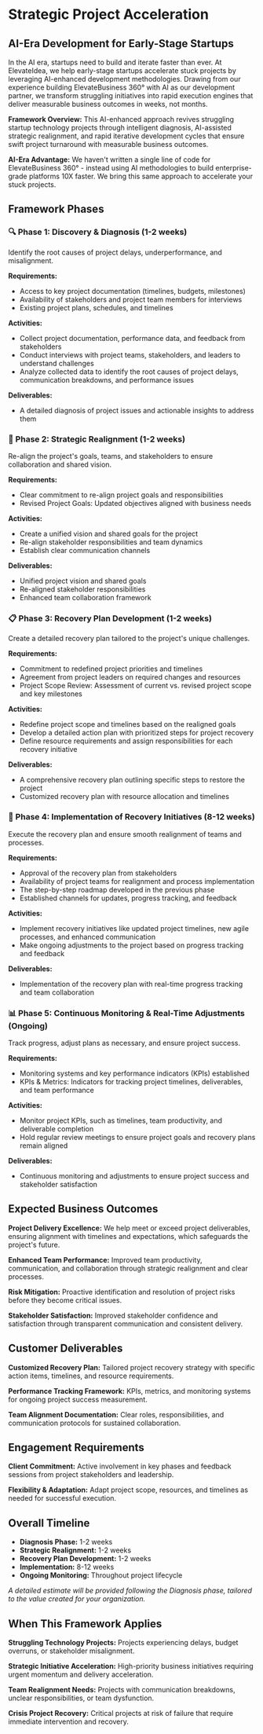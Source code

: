 # Strategic Project Acceleration

## AI-Era Development for Early-Stage Startups

In the AI era, startups need to build and iterate faster than ever. At ElevateIdea, we help early-stage startups accelerate stuck projects by leveraging AI-enhanced development methodologies. Drawing from our experience building ElevateBusiness 360° with AI as our development partner, we transform struggling initiatives into rapid execution engines that deliver measurable business outcomes in weeks, not months.

**Framework Overview:** This AI-enhanced approach revives struggling startup technology projects through intelligent diagnosis, AI-assisted strategic realignment, and rapid iterative development cycles that ensure swift project turnaround with measurable business outcomes.

**AI-Era Advantage:** We haven't written a single line of code for ElevateBusiness 360° - instead using AI methodologies to build enterprise-grade platforms 10X faster. We bring this same approach to accelerate your stuck projects.

## Framework Phases

### 🔍 Phase 1: Discovery & Diagnosis (1-2 weeks)
Identify the root causes of project delays, underperformance, and misalignment.

**Requirements:**
- Access to key project documentation (timelines, budgets, milestones)
- Availability of stakeholders and project team members for interviews
- Existing project plans, schedules, and timelines

**Activities:**
- Collect project documentation, performance data, and feedback from stakeholders
- Conduct interviews with project teams, stakeholders, and leaders to understand challenges
- Analyze collected data to identify the root causes of project delays, communication breakdowns, and performance issues

**Deliverables:**
- A detailed diagnosis of project issues and actionable insights to address them

### 🎯 Phase 2: Strategic Realignment (1-2 weeks)
Re-align the project's goals, teams, and stakeholders to ensure collaboration and shared vision.

**Requirements:**
- Clear commitment to re-align project goals and responsibilities
- Revised Project Goals: Updated objectives aligned with business needs

**Activities:**
- Create a unified vision and shared goals for the project
- Re-align stakeholder responsibilities and team dynamics
- Establish clear communication channels

**Deliverables:**
- Unified project vision and shared goals
- Re-aligned stakeholder responsibilities
- Enhanced team collaboration framework

### 📋 Phase 3: Recovery Plan Development (1-2 weeks)
Create a detailed recovery plan tailored to the project's unique challenges.

**Requirements:**
- Commitment to redefined project priorities and timelines
- Agreement from project leaders on required changes and resources
- Project Scope Review: Assessment of current vs. revised project scope and key milestones

**Activities:**
- Redefine project scope and timelines based on the realigned goals
- Develop a detailed action plan with prioritized steps for project recovery
- Define resource requirements and assign responsibilities for each recovery initiative

**Deliverables:**
- A comprehensive recovery plan outlining specific steps to restore the project
- Customized recovery plan with resource allocation and timelines

### 🚀 Phase 4: Implementation of Recovery Initiatives (8-12 weeks)
Execute the recovery plan and ensure smooth realignment of teams and processes.

**Requirements:**
- Approval of the recovery plan from stakeholders
- Availability of project teams for realignment and process implementation
- The step-by-step roadmap developed in the previous phase
- Established channels for updates, progress tracking, and feedback

**Activities:**
- Implement recovery initiatives like updated project timelines, new agile processes, and enhanced communication
- Make ongoing adjustments to the project based on progress tracking and feedback

**Deliverables:**
- Implementation of the recovery plan with real-time progress tracking and team collaboration

### 📊 Phase 5: Continuous Monitoring & Real-Time Adjustments (Ongoing)
Track progress, adjust plans as necessary, and ensure project success.

**Requirements:**
- Monitoring systems and key performance indicators (KPIs) established
- KPIs & Metrics: Indicators for tracking project timelines, deliverables, and team performance

**Activities:**
- Monitor project KPIs, such as timelines, team productivity, and deliverable completion
- Hold regular review meetings to ensure project goals and recovery plans remain aligned

**Deliverables:**
- Continuous monitoring and adjustments to ensure project success and stakeholder satisfaction

## Expected Business Outcomes

**Project Delivery Excellence:** We help meet or exceed project deliverables, ensuring alignment with timelines and expectations, which safeguards the project's future.

**Enhanced Team Performance:** Improved team productivity, communication, and collaboration through strategic realignment and clear processes.

**Risk Mitigation:** Proactive identification and resolution of project risks before they become critical issues.

**Stakeholder Satisfaction:** Improved stakeholder confidence and satisfaction through transparent communication and consistent delivery.

## Customer Deliverables

**Customized Recovery Plan:** Tailored project recovery strategy with specific action items, timelines, and resource requirements.

**Performance Tracking Framework:** KPIs, metrics, and monitoring systems for ongoing project success measurement.

**Team Alignment Documentation:** Clear roles, responsibilities, and communication protocols for sustained collaboration.

## Engagement Requirements

**Client Commitment:** Active involvement in key phases and feedback sessions from project stakeholders and leadership.

**Flexibility & Adaptation:** Adapt project scope, resources, and timelines as needed for successful execution.

## Overall Timeline

- **Diagnosis Phase:** 1-2 weeks
- **Strategic Realignment:** 1-2 weeks  
- **Recovery Plan Development:** 1-2 weeks
- **Implementation:** 8-12 weeks
- **Ongoing Monitoring:** Throughout project lifecycle

*A detailed estimate will be provided following the Diagnosis phase, tailored to the value created for your organization.*

## When This Framework Applies

**Struggling Technology Projects:** Projects experiencing delays, budget overruns, or stakeholder misalignment.

**Strategic Initiative Acceleration:** High-priority business initiatives requiring urgent momentum and delivery acceleration.

**Team Realignment Needs:** Projects with communication breakdowns, unclear responsibilities, or team dysfunction.

**Crisis Project Recovery:** Critical projects at risk of failure that require immediate intervention and recovery.